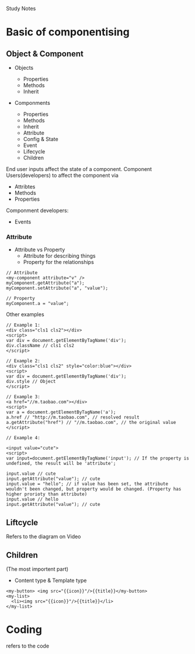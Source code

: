 Study Notes

# Basic of componentising

## Object & Component

- Objects
  - Properties
  - Methods
  - Inherit

- Componments
  - Properties
  - Methods
  - Inherit
  - Attribute
  - Config & State
  - Event
  - Lifecycle
  - Children

End user inputs affect the state of a component.
Component Users(developers) to affect the component via 
- Attribtes
- Methods
- Properties

Componment developers:
- Events

### Attribute
- Attribute vs Property
  - Attribute for describing things
  - Property for the relationships

``` 
// Attribute
<my-component attribute="v" />
myComponent.getAttribute("a");
myComponent.setAttribute("a", "value");

// Property
myComponent.a = "value";
```
Other examples
```
// Example 1:
<div class="cls1 cls2"></div>
<script>
var div = document.getElementByTagName('div');
div.className // cls1 cls2
</script>

// Example 2:
<div class="cls1 cls2" style="color:blue"></div>
<script>
var div = document.getElementByTagName('div');
div.style // Object
</script>

// Example 3:
<a href="//m.taobao.com"></div>
<script>
var a = document.getElementByTagName('a');
a.href // "http://m.taobao.com", // resolved result
a.getAttribute("href") // "//m.taobao.com", // the original value
</script>

// Example 4:

<input value="cute">
<script>
var input=document.getElementByTagName('input'); // If the property is undefined, the result will be 'attribute';

input.value // cute
input.getAttribute("value"); // cute
input.value = "hello"; // if value has been set, the attribute wouldn't been changed, but property would be changed. (Property has higher prorioty than attribute)
input.value // hello
input.getAttribute("value"); // cute
```

## Liftcycle
Refers to the diagram on Video

## Children
(The most importent part)
- Content type & Template type
```
<my-button> <img src="{{icon}}"/>{{title}}</my-button>
<my-list>
  <li><img src="{{icon}}"/>{{title}}</li>
</my-list>
```

# Coding
refers to the code
